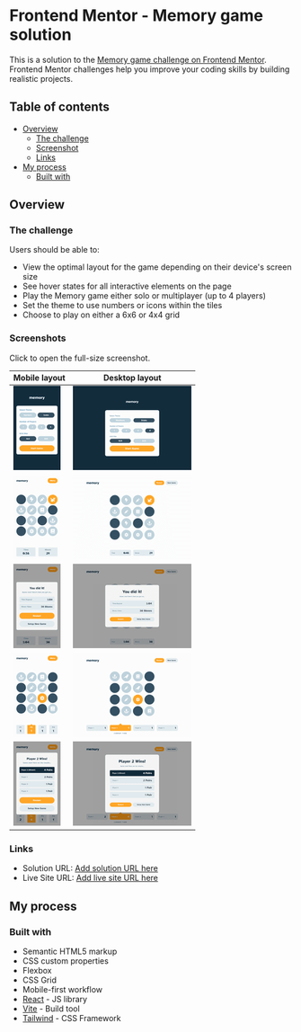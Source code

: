 # Frontend Mentor - Memory game solution

This is a solution to the [Memory game challenge on Frontend Mentor](https://www.frontendmentor.io/challenges/memory-game-vse4WFPvM). Frontend Mentor challenges help you improve your coding skills by building realistic projects.

## Table of contents

- [Overview](#overview)
  - [The challenge](#the-challenge)
  - [Screenshot](#screenshot)
  - [Links](#links)
- [My process](#my-process)
  - [Built with](#built-with)

## Overview

### The challenge

Users should be able to:

- View the optimal layout for the game depending on their device's screen size
- See hover states for all interactive elements on the page
- Play the Memory game either solo or multiplayer (up to 4 players)
- Set the theme to use numbers or icons within the tiles
- Choose to play on either a 6x6 or 4x4 grid

### Screenshots

Click to open the full-size screenshot.

| Mobile layout                                                                                                         | Desktop layout                                                                                                          |
| --------------------------------------------------------------------------------------------------------------------- | ----------------------------------------------------------------------------------------------------------------------- |
| <a href="./screenshots/mobile-main.png"><img src="./screenshots/mobile-main-thumb.png" /></a>                         | <a href="./screenshots/desktop-main.png"><img src="./screenshots/desktop-main-thumb.png" /></a>                         |
| <a href="./screenshots/mobile-singleplayer.png"><img src="./screenshots/mobile-singleplayer-thumb.png" /></a>         | <a href="./screenshots/desktop-singleplayer.png"><img src="./screenshots/desktop-singleplayer-thumb.png" /></a>         |
| <a href="./screenshots/mobile-singleplayer-end.png"><img src="./screenshots/mobile-singleplayer-end-thumb.png" /></a> | <a href="./screenshots/desktop-singleplayer-end.png"><img src="./screenshots/desktop-singleplayer-end-thumb.png" /></a> |
| <a href="./screenshots/mobile-multiplayer.png"><img src="./screenshots/mobile-multiplayer-thumb.png" /></a>           | <a href="./screenshots/desktop-multiplayer.png"><img src="./screenshots/desktop-multiplayer-thumb.png" /></a>           |
| <a href="./screenshots/mobile-multiplayer-end.png"><img src="./screenshots/mobile-multiplayer-end-thumb.png" /></a>   | <a href="./screenshots/desktop-multiplayer-end.png"><img src="./screenshots/desktop-multiplayer-end-thumb.png" /></a>   |

### Links

- Solution URL: [Add solution URL here](https://your-solution-url.com)
- Live Site URL: [Add live site URL here](https://your-live-site-url.com)

## My process

### Built with

- Semantic HTML5 markup
- CSS custom properties
- Flexbox
- CSS Grid
- Mobile-first workflow
- [React](https://reactjs.org/) - JS library
- [Vite](https://vitejs.dev/) - Build tool
- [Tailwind](https://tailwindcss.com/) - CSS Framework
